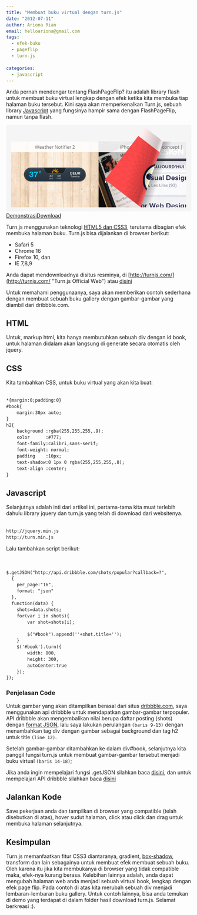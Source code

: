 ```yaml
---
title: "Membuat buku virtual dengan turn.js"
date: "2012-07-11"
author: Ariona Rian
email: helloariona@gmail.com
tags: 
  - efek-buku
  - pageflip
  - turn-js

categories: 
  - javascript
---
```


Anda pernah mendengar tentang FlashPageFlip? itu adalah library flash untuk membuat buku virtual lengkap dengan efek ketika kita membuka tiap halaman buku tersebut. Kini saya akan memperkenalkan Turn.js, sebuah library [Javascript](/category/tutorial/javascript/ "Javascript category") yang fungsinya hampir sama dengan FlashPageFlip, namun tanpa flash.

![Turn.js](./images/turn.js.jpg)  
[Demonstrasi](https://dl.dropbox.com/u/26808427/cdn/ariona/demo/turn.js/index.html "Demonstration")[Download](https://dl.dropbox.com/u/26808427/cdn/ariona/demo/turn.js/turn.js.zip "Download")

Turn.js menggunakan teknologi [HTML5 dan CSS3](/category/tutorial/html-css/ "HTML & CSS Category"), terutama dibagian efek membuka halaman buku. Turn.js bisa dijalankan di browser berikut:

- Safari 5
- Chrome 16
- Firefox 10, dan
- IE 7,8,9

Anda dapat mendownloadnya disitus resminya, di [http://turnjs.com/](http://turnjs.com/ "Turn.js Official Web") atau [disini](https://github.com/blasten/turn.js/zipball/master "turn.js.zip")

Untuk memahami penggunaanya, saya akan memberikan contoh sederhana dengan membuat sebuah buku gallery dengan gambar-gambar yang diambil dari dribbble.com.

## HTML

Untuk, markup html, kita hanya membutuhkan sebuah div dengan id book, untuk halaman didalam akan langsung di generate secara otomatis oleh jquery.

## CSS

Kita tambahkan CSS, untuk buku virtual yang akan kita buat:

```html

*{margin:0;padding:0}
#book{
    margin:30px auto;
}
h2{
    background :rgba(255,255,255,.9);
    color      :#777;
    font-family:calibri,sans-serif;
    font-weight: normal;
    padding    :10px;
    text-shadow:0 1px 0 rgba(255,255,255,.8);
    text-align :center;
}
```

## Javascript

Selanjutnya adalah inti dari artikel ini, pertama-tama kita muat terlebih dahulu library jquery dan turn.js yang telah di download dari websitenya.

```html

http://jquery.min.js
http://turn.min.js
```

Lalu tambahkan script berikut:

```html


$.getJSON("http://api.dribbble.com/shots/popular?callback=?",
  {
    per_page:"16",
    format: "json"
  },
  function(data) {
    shots=data.shots;
    for(var i in shots){
        var shot=shots[i];

        $("#book").append(''+shot.title+'');
    }
    $('#book').turn({
        width: 800,
        height: 300,
        autoCenter:true
    });
});

```

### Penjelasan Code

Untuk gambar yang akan ditampilkan berasal dari situs [dribbble.com](http://dribbble.com/ "Dribbble"), saya menggunakan api dribbble untuk mendapatkan gambar-gambar terpopuler. API dribbble akan mengembalikan nilai berupa daftar posting (shots) dengan [format JSON](/apa-itu-json/ "Apa itu JSON?"), lalu saya lakukan perulangan `(baris 9-13)` dengan menambahkan tag div dengan gambar sebagai background dan tag h2 untuk title `(line 12)`.

Setelah gambar-gambar ditambahkan ke dalam div#book, selanjutnya kita panggil fungsi turn.js untuk membuat gambar-gambar tersebut menjadi buku virtual `(baris 14-18)`;

Jika anda ingin mempelajari fungsi .getJSON silahkan baca [disini](http://api.jquery.com/jQuery.getJSON/ "getJSON"), dan untuk mempelajari API dribbble silahkan baca [disini](http://developer.dribbble.com/ "Dribbble API")

## Jalankan Kode

Save pekerjaan anda dan tampilkan di browser yang compatible (telah disebutkan di atas), hover sudut halaman, click atau click dan drag untuk membuka halaman selanjutnya.

## Kesimpulan

Turn.js memanfaatkan fitur CSS3 diantaranya, gradient, [box-shadow](/bermain-main-dengan-css3-box-shadow/ "Bermain-main dengan CSS3 : Box-shadow"), transform dan lain sebagainya untuk membuat efek membuat sebuah buku. Oleh karena itu jika kita membukanya di browser yang tidak compatible maka, efek-nya kurang berasa. Kelebihan lainnya adalah, anda dapat mengubah halaman web anda menjadi sebuah virtual book, lengkap dengan efek page flip. Pada contoh di atas kita merubah sebuah div menjadi lembaran-lembaran buku gallery. Untuk contoh lainnya, bisa anda temukan di demo yang terdapat di dalam folder hasil download turn.js. Selamat berkreasi :).
